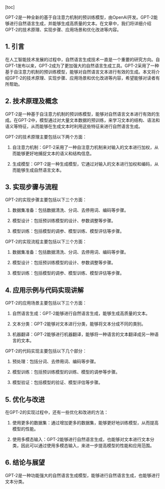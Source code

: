 
[toc]                    
                
                
GPT-2是一种全新的基于自注意力机制的预训练模型，由OpenAI开发。GPT-2能够进行自然语言生成，并能够生成高质量的文本。在文章中，我们将详细介绍GPT-2的技术原理、实现步骤、应用场景和优化改进等内容。

## 1. 引言

在人工智能技术发展的过程中，自然语言生成技术一直是一个重要的研究方向。自GPT-1发布以来，GPT-2成为了更加强大的自然语言生成工具。GPT-2采用了一种基于自注意力机制的预训练模型，能够对自然语言文本进行有效的生成。本文将介绍GPT-2的技术原理、实现步骤、应用场景和优化改进等内容，希望能够对读者有所帮助。

## 2. 技术原理及概念

GPT-2是一种基于自注意力机制的预训练模型，能够对自然语言文本进行有效的生成。在GPT-2中，模型通过对大量文本数据的预训练，来学习文本的结构、语法和语义等特征，从而能够在生成文本时利用这些特征来进行自然语言生成。

GPT-2的技术原理主要包括以下两个方面：

1. 自注意力机制：GPT-2采用了一种自注意力机制来对输入的文本进行加权，从而能够更好地捕捉文本的语义和结构信息。

2. 生成模型：GPT-2是一种生成模型，它通过对输入的文本进行加权和编码，从而能够生成自然语言文本。

## 3. 实现步骤与流程

GPT-2的实现步骤主要包括以下三个方面：

1. 数据集准备：包括数据清洗、分词、去停用词、编码等步骤。

2. 模型设计：包括预训练模型的设计、参数调整等步骤。

3. 模型训练：包括模型的调参、模型训练、模型评估等步骤。

GPT-2的实现流程主要包括以下三个方面：

1. 数据集准备：包括数据清洗、分词、去停用词、编码等步骤。

2. 模型设计：包括预训练模型的设计、参数调整等步骤。

3. 模型训练：包括模型的调参、模型训练、模型评估等步骤。

## 4. 应用示例与代码实现讲解

GPT-2的应用场景主要包括以下三个方面：

1. 自然语言生成：GPT-2能够进行自然语言生成，能够生成高质量的文本。

2. 文本分类：GPT-2能够对文本进行分类，能够将文本分成不同的类别。

3. 机器翻译：GPT-2能够进行机器翻译，能够将一种语言的文本翻译成另一种语言的文本。

GPT-2的代码实现主要包括以下几个部分：

1. 预处理：包括分词、去停用词、编码等步骤。

2. 模型训练：包括预训练模型的训练、模型的调参等步骤。

3. 模型验证：包括模型的验证、模型评估等步骤。

## 5. 优化与改进

在GPT-2的实现过程中，还有一些优化和改进的方法：

1. 使用更多的数据集：通过增加更多的数据集，能够更好地训练模型，从而提高模型的性能。

2. 使用多模态输入：GPT-2能够进行自然语言生成，也能够对文本进行文本分类，因此可以通过使用多模态输入，来进一步提高模型的性能和应用范围。

## 6. 结论与展望

GPT-2是一种功能强大的自然语言生成模型，能够进行自然语言生成，也能够进行文本分类。

